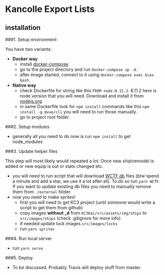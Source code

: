 # Kancolle Export Lists

## installation

###1. Setup environment  

You have two variants:  

- **Docker way**    
  - install [docker-compose](https://docs.docker.com/compose/).   
  - go to the project directory and run `docker-compose up -d`.
  - after image started, connect to it using `docker-compose exec kcex bash`.
- **Native way** 
  - check Dockerfile for string like this `FROM node:8.11.2`. 
    8.11.2 here is node version that you will need. Download and install it from [nodejs.org](https://nodejs.org/en/).
  - in same Dockerfile look for `npm install` commands like this `npm install -g @vue/cli`
    you will need to run those manually.
  - go to project root folder.
   
###2. Setup modules  

- generally all you need to do now is run `npm install` to get node_modules

###3. Update helper files  

This step will most likely would repeated a lot. Once new ship\remodel is added or new equip is out or stats changed etc.   

- you will need to run script that will download [WCTF db](https://github.com/TeamFleet/WhoCallsTheFleet) files (btw spend a minute and add a star, we use it a lot after all).
  To do so run `yarn WCTF`. If you want to update existing db files you need to manually remove them from `./external` folder.
- now you need to make sprites! 
  - first you will need to get KC3 project (until someone would write a script to get them from github)
  - copy images **without _d** from `KC3Kai/src/assets/img/ships` to `src/images/ships` (check .gitignore for more info)
  - if needed update lock images `src/images/locks`
  - run `yarn sprites`
  
###4. Run local server

  - run `yarn serve`
  
###5. Deploy

 - To be discussed. Probably Travis will deploy stuff from master.